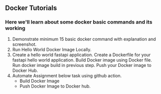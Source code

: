 ## Docker Tutorials
### Here we'll learn about some docker basic commands and its working

1. Demonstrate minimum 15 basic docker command with explanation and screenshot.
2. Run Hello World Docker Image Locally.
3. Create a hello world fastapi application. Create a Dockerfile for your fastapi hello world application. Build Docker image using Docker file. Run docker image build in previous step. Push your Docker image to Docker Hub.
4. Automate Assignment below task using github action.
    - Build Docker Image
    - Push Docker Image to Docker hub.